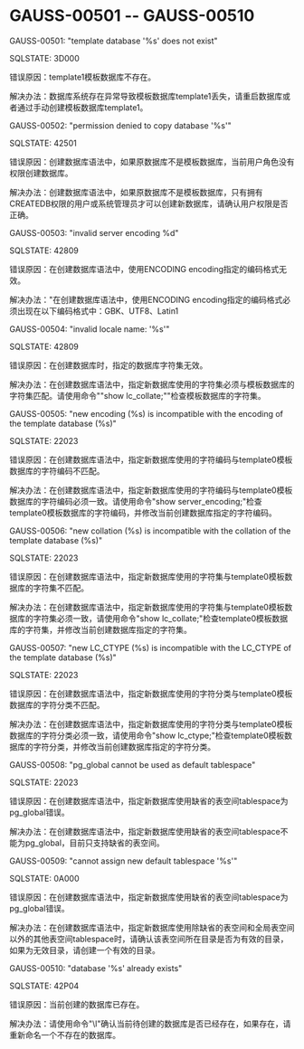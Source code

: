 # GAUSS-00501 -- GAUSS-00510<a name="ZH-CN_TOPIC_0302073152"></a>

GAUSS-00501: "template database '%s' does not exist"

SQLSTATE: 3D000

错误原因：template1模板数据库不存在。

解决办法：数据库系统存在异常导致模板数据库template1丢失，请重启数据库或者通过手动创建模板数据库template1。

GAUSS-00502: "permission denied to copy database '%s'"

SQLSTATE: 42501

错误原因：创建数据库语法中，如果原数据库不是模板数据库，当前用户角色没有权限创建数据库。

解决办法：创建数据库语法中，如果原数据库不是模板数据库，只有拥有CREATEDB权限的用户或系统管理员才可以创建新数据库，请确认用户权限是否正确。

GAUSS-00503: "invalid server encoding %d"

SQLSTATE: 42809

错误原因：在创建数据库语法中，使用ENCODING encoding指定的编码格式无效。

解决办法："在创建数据库语法中，使用ENCODING encoding指定的编码格式必须出现在以下编码格式中：GBK、UTF8、Latin1

GAUSS-00504: "invalid locale name: '%s'"

SQLSTATE: 42809

错误原因：在创建数据库时，指定的数据库字符集无效。

解决办法：在创建数据库语法中，指定新数据库使用的字符集必须与模板数据库的字符集匹配。请使用命令""show lc\_collate;""检查模板数据库的字符集。

GAUSS-00505: "new encoding \(%s\) is incompatible with the encoding of the template database \(%s\)"

SQLSTATE: 22023

错误原因：在创建数据库语法中，指定新数据库使用的字符编码与template0模板数据库的字符编码不匹配。

解决办法：在创建数据库语法中，指定新数据库使用的字符编码与template0模板数据库的字符编码必须一致。请使用命令"show server\_encoding;"检查template0模板数据库的字符编码，并修改当前创建数据库指定的字符编码。

GAUSS-00506: "new collation \(%s\) is incompatible with the collation of the template database \(%s\)"

SQLSTATE: 22023

错误原因：在创建数据库语法中，指定新数据库使用的字符集与template0模板数据库的字符集不匹配。

解决办法：在创建数据库语法中，指定新数据库使用的字符集与template0模板数据库的字符集必须一致，请使用命令"show lc\_collate;"检查template0模板数据库的字符集，并修改当前创建数据库指定的字符集。

GAUSS-00507: "new LC\_CTYPE \(%s\) is incompatible with the LC\_CTYPE of the template database \(%s\)"

SQLSTATE: 22023

错误原因：在创建数据库语法中，指定新数据库使用的字符分类与template0模板数据库的字符分类不匹配。

解决办法：在创建数据库语法中，指定新数据库使用的字符分类与template0模板数据库的字符分类必须一致，请使用命令"show lc\_ctype;"检查template0模板数据库的字符分类，并修改当前创建数据库指定的字符分类。

GAUSS-00508: "pg\_global cannot be used as default tablespace"

SQLSTATE: 22023

错误原因：在创建数据库语法中，指定新数据库使用缺省的表空间tablespace为pg\_global错误。

解决办法：在创建数据库语法中，指定新数据库使用缺省的表空间tablespace不能为pg\_global，目前只支持缺省的表空间。

GAUSS-00509: "cannot assign new default tablespace '%s'"

SQLSTATE: 0A000

错误原因：在创建数据库语法中，指定新数据库使用缺省的表空间tablespace为pg\_global错误。

解决办法：在创建数据库语法中，指定新数据库使用除缺省的表空间和全局表空间以外的其他表空间tablespace时，请确认该表空间所在目录是否为有效的目录，如果为无效目录，请创建一个有效的目录。

GAUSS-00510: "database '%s' already exists"

SQLSTATE: 42P04

错误原因：当前创建的数据库已存在。

解决办法：请使用命令"\\l"确认当前待创建的数据库是否已经存在，如果存在，请重新命名一个不存在的数据库。

